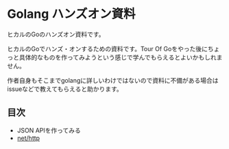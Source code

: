Golang ハンズオン資料
==========================

ヒカルのGoのハンズオン資料です。

ヒカルのGoでハンズ・オンするための資料です。Tour Of Goをやった後にちょっと具体的なものを作ってみようという感じで学んでもらえるとよいかもしれません。

作者自身もそこまでgolangに詳しいわけではないので資料に不備がある場合はissueなどで教えてもらえると助かります。

目次
--------------------------

- JSON APIを作ってみる
- [net/http](/001_net_http)

